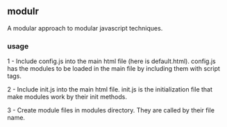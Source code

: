 ## modulr
A modular approach to modular javascript techniques.

### usage
1 - Include config.js into the main html file (here is default.html). config.js has the modules to be loaded in the main file by including them with script tags.

2 - Include init.js into the main html file. init.js is the initialization file that make modules work by their init methods.

3 - Create module files in modules directory. They are called by their file name.
